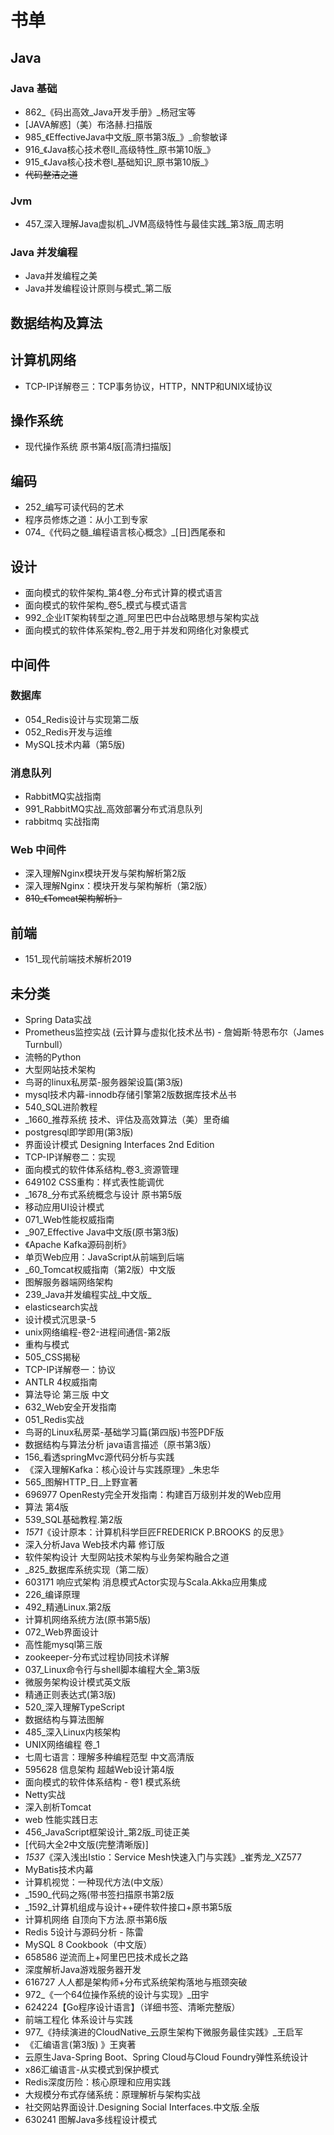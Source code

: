 # 书单

## Java

### Java 基础

- 862_《码出高效_Java开发手册》_杨冠宝等
- [JAVA解惑]（美）布洛赫.扫描版
- 985_《EffectiveJava中文版_原书第3版_》_俞黎敏译
- 916_《Java核心技术卷II_高级特性_原书第10版_》
- 915_《Java核心技术卷I_基础知识_原书第10版_》
- ~~代码整洁之道~~

### Jvm

- 457_深入理解Java虚拟机_JVM高级特性与最佳实践_第3版_周志明

### Java 并发编程

- Java并发编程之美
- Java并发编程设计原则与模式_第二版

## 数据结构及算法

## 计算机网络

- TCP-IP详解卷三：TCP事务协议，HTTP，NNTP和UNIX域协议

## 操作系统

- 现代操作系统  原书第4版[高清扫描版]

## 编码

- 252_编写可读代码的艺术
- 程序员修炼之道：从小工到专家
- 074_《代码之髓_编程语言核心概念》_[日]西尾泰和

## 设计

- 面向模式的软件架构_第4卷_分布式计算的模式语言
- 面向模式的软件架构_卷5_模式与模式语言
- 992_企业IT架构转型之道_阿里巴巴中台战略思想与架构实战
- 面向模式的软件体系架构_卷2_用于并发和网络化对象模式

## 中间件

### 数据库

- 054_Redis设计与实现第二版
- 052_Redis开发与运维
- MySQL技术内幕（第5版)

### 消息队列

- RabbitMQ实战指南
- 991_RabbitMQ实战_高效部署分布式消息队列
- rabbitmq 实战指南

### Web 中间件

- 深入理解Nginx模块开发与架构解析第2版
- 深入理解Nginx：模块开发与架构解析（第2版）
- ~~810_《Tomcat架构解析》~~

## 前端

- 151_现代前端技术解析2019

## 未分类

- Spring Data实战
- Prometheus监控实战 (云计算与虚拟化技术丛书) - 詹姆斯·特恩布尔（James Turnbull）
- 流畅的Python
- 大型网站技术架构
- 鸟哥的linux私房菜-服务器架设篇(第3版)
- mysql技术内幕-innodb存储引擎第2版数据库技术丛书
- 540_SQL进阶教程
- _1660_推荐系统 技术、评估及高效算法（美）里奇编
- postgresql即学即用(第3版)
- 界面设计模式 Designing Interfaces 2nd Edition
- TCP-IP详解卷二：实现
- 面向模式的软件体系结构_卷3_资源管理
- 649102 CSS重构：样式表性能调优
- _1678_分布式系统概念与设计 原书第5版
- 移动应用UI设计模式
- 071_Web性能权威指南
- _907_Effective Java中文版(原书第3版)
- 《Apache Kafka源码剖析》
- 单页Web应用：JavaScript从前端到后端
- _60_Tomcat权威指南（第2版）中文版
- 图解服务器端网络架构
- 239_Java并发编程实战_中文版_
- elasticsearch实战
- 设计模式沉思录-5
- unix网络编程-卷2-进程间通信-第2版
- 重构与模式
- 505_CSS揭秘
- TCP-IP详解卷一：协议
- ANTLR 4权威指南
- 算法导论 第三版 中文
- 632_Web安全开发指南
- 051_Redis实战
- 鸟哥的Linux私房菜-基础学习篇(第四版)书签PDF版
- 数据结构与算法分析 java语言描述（原书第3版）
- 156_看透springMvc源代码分析与实践
- 《深入理解Kafka：核心设计与实践原理》_朱忠华
- 565_图解HTTP_日_上野宣著
- 696977 OpenResty完全开发指南：构建百万级别并发的Web应用
- 算法 第4版
- 539_SQL基础教程.第2版
- _1571_《设计原本：计算机科学巨匠FREDERICK P.BROOKS 的反思》
- 深入分析Java  Web技术内幕  修订版
- 软件架构设计 大型网站技术架构与业务架构融合之道
- _825_数据库系统实现（第二版）
- 603171 响应式架构  消息模式Actor实现与Scala.Akka应用集成
- 226_编译原理
- 492_精通Linux.第2版
- 计算机网络系统方法(原书第5版)
- 072_Web界面设计
- 高性能mysql第三版
- zookeeper-分布式过程协同技术详解
- 037_Linux命令行与shell脚本编程大全_第3版
- 微服务架构设计模式英文版
- 精通正则表达式(第3版)
- 520_深入理解TypeScript
- 数据结构与算法图解
- 485_深入Linux内核架构
- UNIX网络编程 卷_1
- 七周七语言：理解多种编程范型 中文高清版
- 595628 信息架构  超越Web设计第4版
- 面向模式的软件体系结构 - 卷1 模式系统
- Netty实战
- 深入剖析Tomcat
- web 性能实践日志
- 456_JavaScript框架设计_第2版_司徒正美
- [代码大全2中文版(完整清晰版)]
- _1537_《深入浅出Istio：Service Mesh快速入门与实践》_崔秀龙_XZ577
- MyBatis技术内幕
- 计算机视觉：一种现代方法(中文版）
- _1590_代码之殇(带书签扫描原书第2版
- _1592_计算机组成与设计++硬件软件接口+原书第5版
- 计算机网络  自顶向下方法.原书第6版
- Redis 5设计与源码分析 - 陈雷
- MySQL 8 Cookbook（中文版）
- 658586 逆流而上+阿里巴巴技术成长之路
- 深度解析Java游戏服务器开发
- 616727 人人都是架构师+分布式系统架构落地与瓶颈突破
- 972_《一个64位操作系统的设计与实现》_田宇
- 624224【Go程序设计语言】（详细书签、清晰完整版）
- 前端工程化 体系设计与实践
- 977_《持续演进的CloudNative_云原生架构下微服务最佳实践》_王启军
- 《汇编语言(第3版) 》王爽著
- 云原生Java-Spring Boot、Spring Cloud与Cloud Foundry弹性系统设计
- x86汇编语言-从实模式到保护模式
- Redis深度历险：核心原理和应用实践
- 大规模分布式存储系统：原理解析与架构实战
- 社交网站界面设计.Designing Social Interfaces.中文版.全版
- 630241 图解Java多线程设计模式
